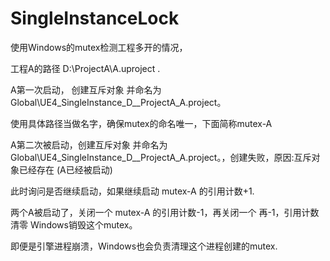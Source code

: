 # SingleInstanceLock
使用Windows的mutex检测工程多开的情况，

工程A的路径 D:\ProjectA\A.uproject .

A第一次启动， 创建互斥对象 并命名为 Global\UE4_SingleInstance_D__ProjectA_A.project。 

使用具体路径当做名字，确保mutex的命名唯一，下面简称mutex-A

A第二次被启动，创建互斥对象 并命名为 Global\UE4_SingleInstance_D__ProjectA_A.project。，创建失败，原因:互斥对象已经存在 (A已经被启动)

此时询问是否继续启动，如果继续启动 mutex-A 的引用计数+1.

两个A被启动了，关闭一个 mutex-A 的引用计数-1，再关闭一个 再-1，引用计数清零 Windows销毁这个mutex。

即便是引擎进程崩溃，Windows也会负责清理这个进程创建的mutex.

